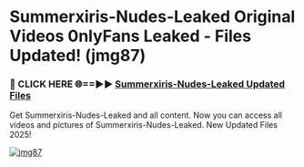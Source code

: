# Summerxiris-Nudes-Leaked Original Videos 0nlyFans Leaked - Files Updated! (jmg87)

<h3>🔴 CLICK HERE 🌐==►► <a href="https://tinyurl.com/4mcuefdz" rel="nofollow">Summerxiris-Nudes-Leaked Updated Files</a></h3>

Get Summerxiris-Nudes-Leaked and all content. Now you can access all videos and pictures of Summerxiris-Nudes-Leaked. New Updated Files 2025!

[![jmg87](https://i.imgur.com/StAQSOY.gif)](https://tinyurl.com/4mcuefdz)
